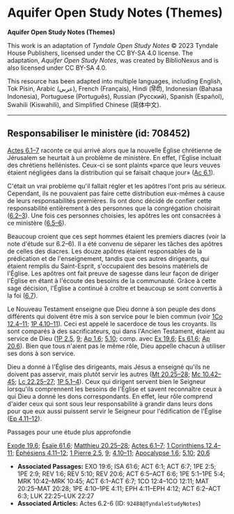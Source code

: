 # Aquifer Open Study Notes (Themes)

**Aquifer Open Study Notes (Themes)**

This work is an adaptation of *Tyndale Open Study Notes* © 2023 Tyndale House Publishers, licensed under the CC BY\-SA 4\.0 license. The adaptation, *Aquifer Open Study Notes*, was created by BiblioNexus and is also licensed under CC BY\-SA 4\.0\.

This resource has been adapted into multiple languages, including English, Tok Pisin, Arabic (عربي), French (Français), Hindi (हिंदी), Indonesian (Bahasa Indonesia), Portuguese (Português), Russian (Русский), Spanish (Español), Swahili (Kiswahili), and Simplified Chinese (简体中文).



--------------------------------

## Responsabiliser le ministère (id: 708452)

[Actes 6\.1–7](https://ref.ly/Acts6:1-Acts6:7) raconte ce qui arrivé alors que la nouvelle Église chrétienne de Jérusalem se heurtait à un problème de ministère. En effet, l'Église incluait des chrétiens hellénistes. Ceux\-ci se sont plaints «parce que leurs veuves étaient négligées dans la distribution qui se faisait chaque jour» ([Ac 6\.1](https://ref.ly/Acts6:1)).

C'était un vrai problème qu'il fallait régler et les apôtres l'ont pris au sérieux. Cependant, ils ne pouvaient pas faire cette distribution eux\-mêmes à cause de leurs responsabilités premières. Ils ont donc décidé de confier cette responsabilité entièrement à des personnes que la congrégation choisirait ([6\.2–3](https://ref.ly/Acts6:2-Acts6:3)). Une fois ces personnes choisies, les apôtres les ont consacrées à ce ministère ([6\.5–6](https://ref.ly/Acts6:5-Acts6:6)).

Beaucoup croient que ces sept hommes étaient les premiers diacres (voir la note d'étude sur 6\.2–6). Il a été convenu de séparer les tâches des apôtres de celles des diacres. Les douze apôtres étaient responsables de la prédication et de l'enseignement, tandis que ces autres dirigeants, qui étaient remplis du Saint\-Esprit, s'occupaient des besoins matériels de l'Église. Les apôtres ont fait preuve de sagesse dans leur façon de diriger l'Église en étant à l'écoute des besoins de la communauté. Grâce à cette sage décision, l'Église a continué à croître et beaucoup se sont convertis à la foi ([6\.7](https://ref.ly/Acts6:7)).

Le Nouveau Testament enseigne que Dieu donne à son peuple des dons différents qui doivent être mis à son service pour le bien commun (voir [1Co 12\.4–11](https://ref.ly/1Cor12:4-1Cor12:11); [1P 4\.10–11](https://ref.ly/1Pet4:10-1Pet4:11)). Ceci est appelé le sacerdoce de tous les croyants. Ils sont comparés à des sacrificateurs, qui dans l'Ancien Testament, étaient au service de Dieu ([1P 2\.5](https://ref.ly/1Pet2:5), [9](https://ref.ly/1Pet2:9); [Ap 1\.6](https://ref.ly/Rev1:6); [5\.10](https://ref.ly/Rev5:10); comp. avec [Ex 19\.6](https://ref.ly/Exod19:6); [Es 61\.6](https://ref.ly/Isa61:6); [Ap 20\.6](https://ref.ly/Rev20:6)). Bien que tous n'aient pas le même rôle, Dieu appelle chacun à utiliser ses dons à son service.

Dieu a donné à l'Église des dirigeants, mais Jésus a enseigné qu'ils ne doivent pas asservir, mais plutôt servir les autres ([Mt 20\.25–28](https://ref.ly/Matt20:25-Matt20:28); [Mc 10\.42–45](https://ref.ly/Mark10:42-Mark10:45); [Lc 22\.25–27](https://ref.ly/Luke22:25-Luke22:27); [1P 5\.1–4](https://ref.ly/1Pet5:1-1Pet5:4)). Ceux qui dirigent servent bien le Seigneur lorsqu'ils comprennent les besoins de l'Église et savent reconnaître ceux à qui Dieu a donné les dons correspondants. En effet, leur rôle comprend d'aider ceux qui sont sous leur responsabilité à grandir dans leurs dons pour que eux aussi puissent servir le Seigneur pour l'édification de l'Église ([Ep 4\.11–12](https://ref.ly/Eph4:11-Eph4:12)).

Passages pour une étude plus approfondie

[Exode 19\.6](https://ref.ly/Exod19:6); [Ésaïe 61\.6](https://ref.ly/Isa61:6); [Matthieu 20\.25–28](https://ref.ly/Matt20:25-Matt20:28); [Actes 6\.1–7](https://ref.ly/Acts6:1-Acts6:7); [1 Corinthiens 12\.4–11](https://ref.ly/1Cor12:4-1Cor12:11); [Éphésiens 4\.11–12](https://ref.ly/Eph4:11-Eph4:12); [1 Pierre 2\.5](https://ref.ly/1Pet2:5), [9](https://ref.ly/1Pet2:9); [4\.10–11](https://ref.ly/1Pet4:10-1Pet4:11); [Apocalypse 1\.6](https://ref.ly/Rev1:6); [5\.10](https://ref.ly/Rev5:10); [20\.6](https://ref.ly/Rev20:6)

* **Associated Passages:** EXO 19:6; ISA 61:6; ACT 6:1; ACT 6:7; 1PE 2:5; 1PE 2:9; REV 1:6; REV 5:10; REV 20:6; ACT 6:5–ACT 6:6; 1PE 5:1–1PE 5:4; MRK 10:42–MRK 10:45; ACT 6:1–ACT 6:7; 1CO 12:4–1CO 12:11; MAT 20:25–MAT 20:28; 1PE 4:10–1PE 4:11; EPH 4:11–EPH 4:12; ACT 6:2–ACT 6:3; LUK 22:25–LUK 22:27
* **Associated Articles:** Actes 6.2-6 (ID: `92488@TyndaleStudyNotes`)

